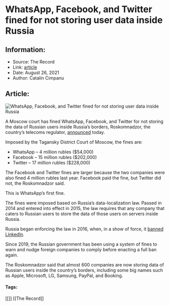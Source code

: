 # WhatsApp, Facebook, and Twitter fined for not storing user data inside Russia
### 

## Information:
+ Source: The Record
+ Link: [article](https://therecord.media/whatsapp-facebook-and-twitter-fined-for-not-storing-user-data-inside-russia/)
+ Date: August 26, 2021
+ Author: Catalin Cimpanu


## Article:
![WhatsApp, Facebook, and Twitter fined for not storing user data inside Russia](https://therecord.media/wp-content/uploads/2021/08/social-media-apps.jpg)

A Moscow court has fined WhatsApp, Facebook, and Twitter for not storing the data of Russian users inside Russia’s borders, Roskomnadzor, the country’s telecoms regulator, [announced](https://rkn.gov.ru/news/rsoc/news73828.htm) today.


Imposed by the Tagansky District Court of Moscow, the fines are:


* WhatsApp – 4 million rubles ($54,000)
* Facebook – 15 million rubles ($202,000)
* Twitter – 17 million rubles ($228,000)


The Facebook and Twitter fines are larger because the two companies were also fined 4 million rubles last year. Facebook paid the fine, but Twitter did not, the Roskomnadzor said.


This is WhatsApp’s first fine.


The fines were imposed based on Russia’s data-localization law. Passed in 2014 and entered into effect in 2015, the law requires that any company that caters to Russian users to store the data of those users on servers inside Russia.


Russia began enforcing the law in 2016, when, in a show of force, it [banned LinkedIn](https://www.bbc.com/news/technology-38014501).


Since 2019, the Russian government has been using a system of fines to warn and nudge foreign companies to comply before enacting a full ban again.


The Roskomnadzor said that almost 600 companies are now storing data of Russian users inside the country’s borders, including some big names such as Apple, Microsoft, LG, Samsung, PayPal, and Booking.





#### Tags:
[[]] [[The Record]]
